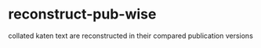 # reconstruct-pub-wise
collated katen text are reconstructed in their compared publication versions
